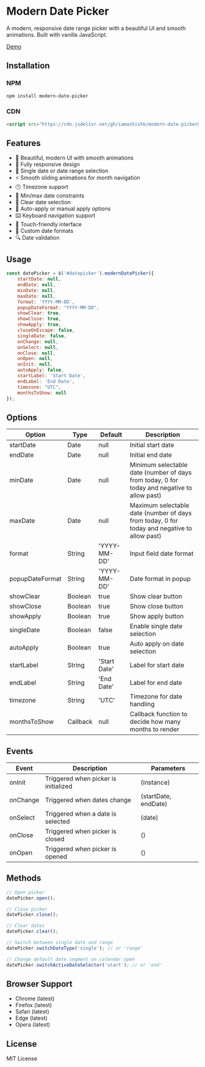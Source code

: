 # Modern Date Picker

A modern, responsive date range picker with a beautiful UI and smooth animations. Built with vanilla JavaScript.

[Demo](demo)

## Installation

### NPM
```bash
npm install modern-date-picker
```

### CDN
```html
<script src="https://cdn.jsdelivr.net/gh/iamashishk/modern-date-picker@latest/dist/modern-date-picker.min.js"></script>
```

## Features

- 🎨 Beautiful, modern UI with smooth animations
- 📱 Fully responsive design
- 🎯 Single date or date range selection
- ⚡ Smooth sliding animations for month navigation
- 🕒 Timezone support
- 📅 Min/max date constraints
- 🎯 Clear date selection
- 🔄 Auto-apply or manual apply options
- ⌨️ Keyboard navigation support
- 📱 Touch-friendly interface
- 🎯 Custom date formats
- 🔍 Date validation

## Usage

```javascript
const datePicker = $('#datepicker').modernDatePicker({
    startDate: null,
    endDate: null,
    minDate: null,
    maxDate: null,
    format: 'YYYY-MM-DD',
    popupDateFormat: "YYYY-MM-DD",
    showClear: true,
    showClose: true,
    showApply: true,
    closeOnEscape: false,
    singleDate: false,
    onChange: null,
    onSelect: null,
    onClose: null,
    onOpen: null,
    onInit: null,
    autoApply: false,
    startLabel: 'Start Date',
    endLabel: 'End Date',
    timezone: "UTC",
    monthsToShow: null
});
```

## Options

| Option | Type | Default | Description |
|--------|------|---------|-------------|
| startDate | Date | null | Initial start date |
| endDate | Date | null | Initial end date |
| minDate | Date | null | Minimum selectable date (number of days from today, 0 for today and negative to allow past) |
| maxDate | Date | null | Maximum selectable date (number of days from today, 0 for today and negative to allow past) |
| format | String | 'YYYY-MM-DD' | Input field date format |
| popupDateFormat | String | 'YYYY-MM-DD' | Date format in popup |
| showClear | Boolean | true | Show clear button |
| showClose | Boolean | true | Show close button |
| showApply | Boolean | true | Show apply button |
| singleDate | Boolean | false | Enable single date selection |
| autoApply | Boolean | true | Auto apply on date selection |
| startLabel | String | 'Start Date' | Label for start date |
| endLabel | String | 'End Date' | Label for end date |
| timezone | String | 'UTC' | Timezone for date handling |
| monthsToShow | Callback | null | Callback function to decide how many months to render |


## Events

| Event | Description | Parameters |
|-------|-------------|------------|
| onInit | Triggered when picker is initialized | (instance) |
| onChange | Triggered when dates change | (startDate, endDate) |
| onSelect | Triggered when a date is selected | (date) |
| onClose | Triggered when picker is closed | () |
| onOpen | Triggered when picker is opened | () |

## Methods

```javascript
// Open picker
datePicker.open();

// Close picker
datePicker.close();

// Clear dates
datePicker.clear();

// Switch between single date and range
datePicker.switchDateType('single'); // or 'range'

// Change default date segment on calendar open
datePicker.switchActiveDateSelector('start'); // or 'end'

```

## Browser Support

- Chrome (latest)
- Firefox (latest)
- Safari (latest)
- Edge (latest)
- Opera (latest)

## License

MIT License 